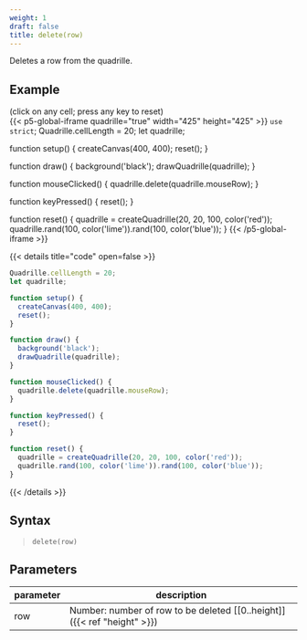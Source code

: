 ```yaml
---
weight: 1
draft: false
title: delete(row)
---
```


Deletes a row from the quadrille.

## Example

(click on any cell; press any key to reset)\
{{< p5-global-iframe quadrille="true" width="425" height="425" >}}
`use strict`;
Quadrille.cellLength = 20;
let quadrille;

function setup() {
  createCanvas(400, 400);
  reset();
}

function draw() {
  background('black');
  drawQuadrille(quadrille);
}

function mouseClicked() {
  quadrille.delete(quadrille.mouseRow);
}

function keyPressed() {
  reset();
}

function reset() {
  quadrille = createQuadrille(20, 20, 100, color('red'));
  quadrille.rand(100, color('lime')).rand(100, color('blue'));
}
{{< /p5-global-iframe >}}

{{< details title="code" open=false >}}
```js
Quadrille.cellLength = 20;
let quadrille;

function setup() {
  createCanvas(400, 400);
  reset();
}

function draw() {
  background('black');
  drawQuadrille(quadrille);
}

function mouseClicked() {
  quadrille.delete(quadrille.mouseRow);
}

function keyPressed() {
  reset();
}

function reset() {
  quadrille = createQuadrille(20, 20, 100, color('red'));
  quadrille.rand(100, color('lime')).rand(100, color('blue'));
}
```
{{< /details >}}

## Syntax

> `delete(row)`

## Parameters

| parameter | description                                                               |
|-----------|---------------------------------------------------------------------------|
| row       | Number: number of row to be deleted [\[0..height\]]({{< ref "height" >}}) |